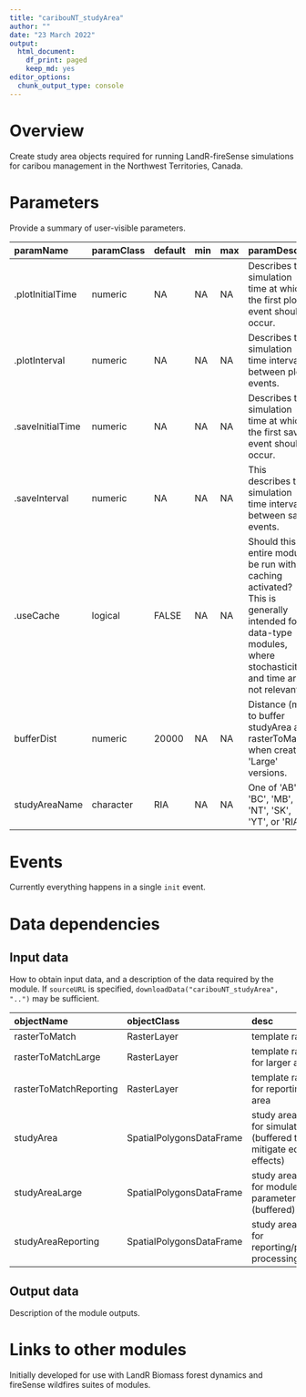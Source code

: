 ```yaml
---
title: "caribouNT_studyArea"
author: ""
date: "23 March 2022"
output:
  html_document:
    df_print: paged
    keep_md: yes
editor_options:
  chunk_output_type: console
---
```




# Overview

Create study area objects required for running LandR-fireSense simulations for caribou management in the Northwest Territories, Canada.

# Parameters

Provide a summary of user-visible parameters.


|paramName        |paramClass |default |min |max |paramDesc                                                                                                                                                |
|:----------------|:----------|:-------|:---|:---|:--------------------------------------------------------------------------------------------------------------------------------------------------------|
|.plotInitialTime |numeric    |NA      |NA  |NA  |Describes the simulation time at which the first plot event should occur.                                                                                |
|.plotInterval    |numeric    |NA      |NA  |NA  |Describes the simulation time interval between plot events.                                                                                              |
|.saveInitialTime |numeric    |NA      |NA  |NA  |Describes the simulation time at which the first save event should occur.                                                                                |
|.saveInterval    |numeric    |NA      |NA  |NA  |This describes the simulation time interval between save events.                                                                                         |
|.useCache        |logical    |FALSE   |NA  |NA  |Should this entire module be run with caching activated? This is generally intended for data-type modules, where stochasticity and time are not relevant |
|bufferDist       |numeric    |20000   |NA  |NA  |Distance (m) to buffer studyArea and rasterToMatch when creating 'Large' versions.                                                                       |
|studyAreaName    |character  |RIA     |NA  |NA  |One of 'AB', 'BC', 'MB', 'NT', 'SK', 'YT', or 'RIA'.                                                                                                     |

# Events

Currently everything happens in a single `init` event.

# Data dependencies

## Input data

How to obtain input data, and a description of the data required by the module.
If `sourceURL` is specified, `downloadData("caribouNT_studyArea", "..")` may be sufficient.


|objectName             |objectClass              |desc                                                               |sourceURL |
|:----------------------|:------------------------|:------------------------------------------------------------------|:---------|
|rasterToMatch          |RasterLayer              |template raster                                                    |NA        |
|rasterToMatchLarge     |RasterLayer              |template raster for larger area                                    |NA        |
|rasterToMatchReporting |RasterLayer              |template raster for reporting area                                 |NA        |
|studyArea              |SpatialPolygonsDataFrame |study area used for simulation (buffered to mitigate edge effects) |NA        |
|studyAreaLarge         |SpatialPolygonsDataFrame |study area used for module parameterization (buffered)             |NA        |
|studyAreaReporting     |SpatialPolygonsDataFrame |study area used for reporting/post-processing                      |NA        |

## Output data

Description of the module outputs.



# Links to other modules

Initially developed for use with LandR Biomass forest dynamics and fireSense wildfires suites of modules.
